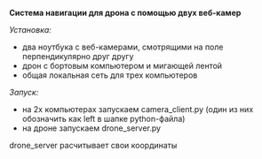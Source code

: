 **Система навигации для дрона с помощью двух веб-камер**

*Установка:*
- два ноутбука с веб-камерами, смотрящими на поле перпендикулярно друг другу
- дрон с бортовым компьютером и мигающей лентой
- общая локальная сеть для трех компьютеров

*Запуск:*
- на 2х компьютерах запускаем camera_client.py (один из них обозначить как left в шапке python-файла)
- на дроне запускаем drone_server.py

drone_server расчитывает свои координаты
